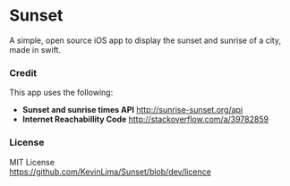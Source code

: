 # Sunset
A simple, open source iOS app to display the sunset and sunrise of a city, made in swift.
### Credit
This app uses the following:<br>
- **Sunset and sunrise times API** http://sunrise-sunset.org/api
- **Internet Reachabillity Code** http://stackoverflow.com/a/39782859

### License
MIT License<br>
https://github.com/KevinLima/Sunset/blob/dev/licence
